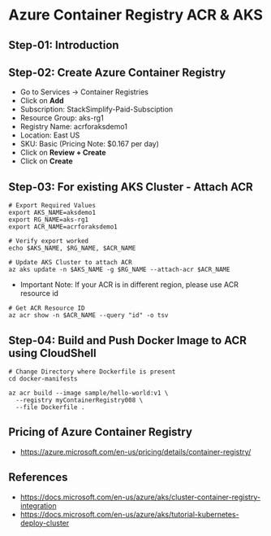 # Azure Container Registry ACR & AKS


## Step-01: Introduction

## Step-02: Create Azure Container Registry
- Go to Services -> Container Registries
- Click on **Add**
- Subscription: StackSimplify-Paid-Subsciption
- Resource Group: aks-rg1
- Registry Name: acrforaksdemo1
- Location: East US
- SKU: Basic  (Pricing Note: $0.167 per day)
- Click on **Review + Create**
- Click on **Create**

## Step-03: For existing AKS Cluster -  Attach ACR
```
# Export Required Values
export AKS_NAME=aksdemo1
export RG_NAME=aks-rg1
export ACR_NAME=acrforaksdemo1

# Verify export worked
echo $AKS_NAME, $RG_NAME, $ACR_NAME

# Update AKS Cluster to attach ACR
az aks update -n $AKS_NAME -g $RG_NAME --attach-acr $ACR_NAME
```
- Important Note: If your ACR is in different region, please use ACR resource id
```
# Get ACR Resource ID
az acr show -n $ACR_NAME --query "id" -o tsv
```

## Step-04: Build and Push Docker Image to ACR using CloudShell
```
# Change Directory where Dockerfile is present
cd docker-manifests

az acr build --image sample/hello-world:v1 \
  --registry myContainerRegistry008 \
  --file Dockerfile .
```


## Pricing of Azure Container Registry
- https://azure.microsoft.com/en-us/pricing/details/container-registry/

## References
- https://docs.microsoft.com/en-us/azure/aks/cluster-container-registry-integration
- https://docs.microsoft.com/en-us/azure/aks/tutorial-kubernetes-deploy-cluster